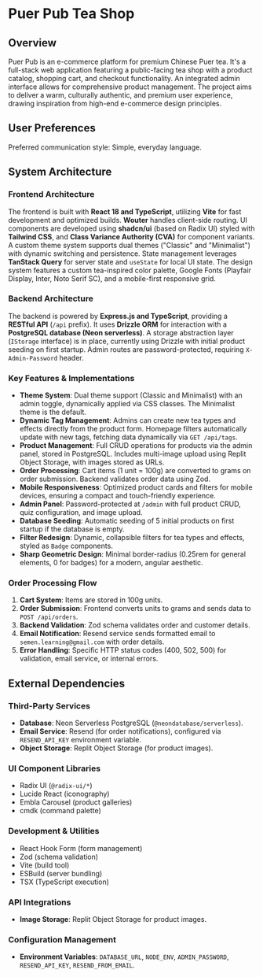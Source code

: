 # Puer Pub Tea Shop

## Overview

Puer Pub is an e-commerce platform for premium Chinese Puer tea. It's a full-stack web application featuring a public-facing tea shop with a product catalog, shopping cart, and checkout functionality. An integrated admin interface allows for comprehensive product management. The project aims to deliver a warm, culturally authentic, and premium user experience, drawing inspiration from high-end e-commerce design principles.

## User Preferences

Preferred communication style: Simple, everyday language.

## System Architecture

### Frontend Architecture

The frontend is built with **React 18 and TypeScript**, utilizing **Vite** for fast development and optimized builds. **Wouter** handles client-side routing. UI components are developed using **shadcn/ui** (based on Radix UI) styled with **Tailwind CSS**, and **Class Variance Authority (CVA)** for component variants. A custom theme system supports dual themes ("Classic" and "Minimalist") with dynamic switching and persistence. State management leverages **TanStack Query** for server state and `useState` for local UI state. The design system features a custom tea-inspired color palette, Google Fonts (Playfair Display, Inter, Noto Serif SC), and a mobile-first responsive grid.

### Backend Architecture

The backend is powered by **Express.js and TypeScript**, providing a **RESTful API** (`/api` prefix). It uses **Drizzle ORM** for interaction with a **PostgreSQL database (Neon serverless)**. A storage abstraction layer (`IStorage` interface) is in place, currently using Drizzle with initial product seeding on first startup. Admin routes are password-protected, requiring `X-Admin-Password` header.

### Key Features & Implementations

- **Theme System**: Dual theme support (Classic and Minimalist) with an admin toggle, dynamically applied via CSS classes. The Minimalist theme is the default.
- **Dynamic Tag Management**: Admins can create new tea types and effects directly from the product form. Homepage filters automatically update with new tags, fetching data dynamically via `GET /api/tags`.
- **Product Management**: Full CRUD operations for products via the admin panel, stored in PostgreSQL. Includes multi-image upload using Replit Object Storage, with images stored as URLs.
- **Order Processing**: Cart items (1 unit = 100g) are converted to grams on order submission. Backend validates order data using Zod.
- **Mobile Responsiveness**: Optimized product cards and filters for mobile devices, ensuring a compact and touch-friendly experience.
- **Admin Panel**: Password-protected at `/admin` with full product CRUD, quiz configuration, and image upload.
- **Database Seeding**: Automatic seeding of 5 initial products on first startup if the database is empty.
- **Filter Redesign**: Dynamic, collapsible filters for tea types and effects, styled as `Badge` components.
- **Sharp Geometric Design**: Minimal border-radius (0.25rem for general elements, 0 for badges) for a modern, angular aesthetic.

### Order Processing Flow

1.  **Cart System**: Items are stored in 100g units.
2.  **Order Submission**: Frontend converts units to grams and sends data to `POST /api/orders`.
3.  **Backend Validation**: Zod schema validates order and customer details.
4.  **Email Notification**: Resend service sends formatted email to `semen.learning@gmail.com` with order details.
5.  **Error Handling**: Specific HTTP status codes (400, 502, 500) for validation, email service, or internal errors.

## External Dependencies

### Third-Party Services

-   **Database**: Neon Serverless PostgreSQL (`@neondatabase/serverless`).
-   **Email Service**: Resend (for order notifications), configured via `RESEND_API_KEY` environment variable.
-   **Object Storage**: Replit Object Storage (for product images).

### UI Component Libraries

-   Radix UI (`@radix-ui/*`)
-   Lucide React (iconography)
-   Embla Carousel (product galleries)
-   cmdk (command palette)

### Development & Utilities

-   React Hook Form (form management)
-   Zod (schema validation)
-   Vite (build tool)
-   ESBuild (server bundling)
-   TSX (TypeScript execution)

### API Integrations

-   **Image Storage**: Replit Object Storage for product images.

### Configuration Management

-   **Environment Variables**: `DATABASE_URL`, `NODE_ENV`, `ADMIN_PASSWORD`, `RESEND_API_KEY`, `RESEND_FROM_EMAIL`.